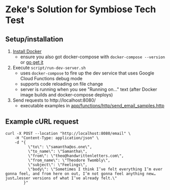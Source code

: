# Zeke's Solution for Symbiose Tech Test

## Setup/installation

1. [Install Docker](https://docs.docker.com/get-docker/)
    - ensure you also got docker-compose with `docker-compose --version` or
      [go get it](https://docs.docker.com/compose/install/)
2. Execute `script/run-dev-server.sh`
    - uses `docker-compose` to fire up the dev service that uses Google Cloud Functions debug mode
    - supports code reloading on file change
    - server is running when you see "Running on..." text (after Docker image builds and docker-compose deploys)
3. Send requests to http://localhost:8080/
    - executable examples in [app/functions/http/send_email_samples.http](app/functions/http/send_email_samples.http)

## Example cURL request

```shell
curl -X POST --location "http://localhost:8080/email" \
    -H "Content-Type: application/json" \
    -d "{
          \"to\": \"samantha@os.one\",
          \"to_name\": \"Samantha\",
          \"from\": \"theo@handwrittenletters.com\",
          \"from_name\": \"Theodore Twombly\",
          \"subject\": \"Feelings\",
          \"body\": \"Sometimes I think I’ve felt everything I’m ever gonna feel, and from here on out, I’m not gonna feel anything new…just…lesser versions of what I’ve already felt.\"
        }"
```